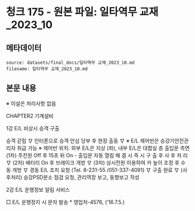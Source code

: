 # 청크 175 - 원본 파일: 일타역무 교재_2023_10

## 메타데이터

```
source: datasets/final_docs/일타역무 교재_2023_10.md
filename: 일타역무 교재_2023_10.md
```

## 본문 내용

※ 이설은 처리사항 없음

CHAPTER2 기계설비

1강 E/L 비상시 승객 구출

승객 갇힘 ∇ 인터폰으로 승객 안심  당부 후 현장 출동 ∇ ※ E/L 제어반은 승강기안전관리자 취급 가능  ※ 제어반 위치: 외부 E/L은 지상 (좌), 내부 E/L은 대합실 층 출입문 측면 (1차) 주전원 Off 후  15초 뒤 On - 출입문 자동 열림 해  결    시    즉  시  구  출    후    사  후  처  리 ∇ (2차) 배터리 On 후 브레이크 개방  ∇ (3차) 상시전원 이용하여 카 높이 조정 후 수동 개방  ∇ 경동 E/L 조치 요청  (Tel. 8-231-55  /051-337-4091) ∇ 구출 완료  ∇ (사후처리)  승강PSD분소 점검 요청, 관리역장 보고, 동향보고 작성

2강 E/L 운행정보 알림 서비스

□ E/L 운행정지 시 문자 발송 * 영업처-4576, (’16.7.5.)